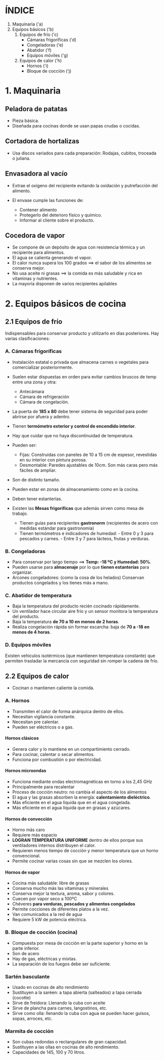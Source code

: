 ÍNDICE
======

1. Maquinaria ('a)
2. Equipos básicos ('b)
   1. Equipos de frío ('c) 
      * Cámaras frigoríficas ('d)
      * Congeladoras ('e)
      * Abatidor ('f)
      * Equipos móviles ('g)
   2. Equipos de calor ('h)
      * Hornos ('i)
      * Bloque de cocción ('j)


# 1. Maquinaria

## Peladora de patatas

* Pieza básica. 
* Diseñada para cocinas donde se usan papas crudas o cocidas. 

## Cortadora de hortalizas

* Usa discos variados para cada preparación: Rodajas, cubitos, troceada o juliana.
 
## Envasadora al vacío

* Extrae el oxígeno del recipiente evitando la oxidación y putrefacción del alimento.
* El envase cumple las funciones de:
   
  + Contener alimento
  + Protegerlo del deterioro físico y químico.
  + Informar al cliente sobre el producto.
   
## Cocedora de vapor

* Se compone de un depósito de agua con resistencia térmica y un recipiente para alimentos. 
* El agua se calienta generando el vapor.
* El calor nunca supera los 100 grados ==> el sabor de los alimentos se conserva mejor. 
* No usa aceite ni grasas ==> la comida es más saludable y rica en vitaminas y nutrientes.
* La mayoría disponen de varios recipientes apilables
   
# 2. Equipos básicos de cocina

## 2.1 Equipos de frío

Indispensables para conservar producto y utilizarlo en días posteriores. Hay varias clasificaciones:
    
### A. Cámaras frigoríficas

* Instalación estatal o privada que almacena carnes o vegetales para comercializar posteriormente. 
* Suelen estar dispuestas en orden para evitar cambios bruscos de temp entre una zona y otra:

    + Antecámara
    + Cámara de refrigeración
    + Cámara de congelación.

* La puerta de **185 x 80** debe tener sistema de seguridad para poder abrirse por afuera y adentro.
* Tienen **termómetro exterior y control de encendido interior**.
* Hay que cuidar que no haya discontinuidad de temperatura.

* Pueden ser:
    * Fijas: Construidas con paneles de 10 a 15 cm de espesor, revestidas en su interior con pintura porosa.
    * Desmontable: Paredes ajustables de 10cm. Son más caras pero más fáciles de ampliar.

* Son de distinto tamaño. 
* Pueden estar en zonas de almacenamiento como en la cocina. 
* Deben tener estanterías.
* Existen las **Mesas frigoríficas** que además sirven como mesa de trabajo. 
  + Tienen guías para recipientes **gastronorm** (recipientes de acero con medidas estándar para gastronomía)
  + Tienen termómetros e indicadores de humedad:
        - Entre 0 y 3 para pescados y carnes.
        - Entre 3 y 7 para lácteos, frutas y verduras.

### B. Congeladoras 

* Para conservar por largo tiempo ==> **Temp: -18 ºC y Humedad: 50%**.
* Pueden usarse para **almacenaje** por lo que **tienen estanterías** para organizar.
* Arcones congeladores: (como la cosa de los helados) Conservan productos congelados y los tienes más a mano.

### C. Abatidor de temperatura

* Baja la temperatura del producto recién cocinado rápidamente.
* Un ventilador hace circular aire frío y un sensor monitora la temperatura del producto.
* Baja la temperatura **de 70 a 10 en menos de 2 horas**.
* Realiza congelación rápida sin formar escarcha: baja de **70 a -18 en menos de 4 horas**.

### D. Equipos móviles

Existen vehículos isotérmicos (que mantienen temperatura constante) que permiten trasladar la mercancía con seguridad
sin romper la cadena de frío.

## 2.2 Equipos de calor

* Cocinan o mantienen caliente la comida.

### A. Hornos

* Transmiten el calor de forma anárquica dentro de ellos.
* Necesitan vigilancia constante.
* Necesitan pre calentar.
* Pueden ser eléctricos o a gas.

#### Hornos clásicos

* Genera calor y lo mantiene en un compartimiento cerrado.
* Para cocinar, calentar o secar alimentos.
* Funciona por combustión o por electricidad.

#### Hornos microondas

* Funciona mediante ondas electromagnéticas en torno a los 2,45 GHz
* Principalmente para recalentar
* Proceso de cocción neutro: no cambia el aspecto de los alimentos
* El agua y las grasas absorben la energía: **calentamiento dieléctrico**.
* Más eficiente en el agua líquida que en el agua congelada.
* Más eficiente en el agua líquida que en grasas y azúcares.

#### Hornos de convección

* Horno más caro
* Requiere más espacio
* **LOGRAN TEMPERATURA UNIFORME** dentro de ellos porque sus ventiladores internos distribuyen el calor.
* Requieren menos tiempo de cocción y menor temperatura que un horno convencional.
* Permite cocinar varias cosas sin que se mezclen los olores.

#### Hornos de vapor

* Cocina más saludable: libre de grasas
* Conserva mucho más las vitaminas y minerales
* Conserva mejor la textura, aroma, sabor y colores.
* Cuecen por vapor seco a 100ºC
* Chéveres **para verduras, pescados y alimentos congelados**
* Permite cocciones de diferentes platos a la vez.
* Van comunicados a la red de agua
* Requiere 5 kW de potencia eléctrica.

### B. Bloque de cocción (cocina)

* Compuesta por mesa de cocción en la parte superior y horno en la parte inferior.
* Son de acero
* Hay de gas, eléctricas y mixtas.
* La separación de los fuegos debe ser suficiente.

### Sartén basculante

* Usado en cocinas de alto rendimiento
* Sustituyen a la saréen: a tapa abierta (salteados) a tapa cerrada (cocotte)
* Sirve de freidora: Llenando la cuba con aceite
* Sirve de plancha para carnes, langostinos, etc.
* Sirve como olla: llenando la cuba con agua se pueden hacer guisos, sopas, arroces, etc.

### Marmita de cocción

* Son cubas redondas o rectangulares de gran capacidad.
* Sustituyen a las ollas en cocinas de alto rendimiento.
* Capacidades de 145, 100 y 70 litros.
